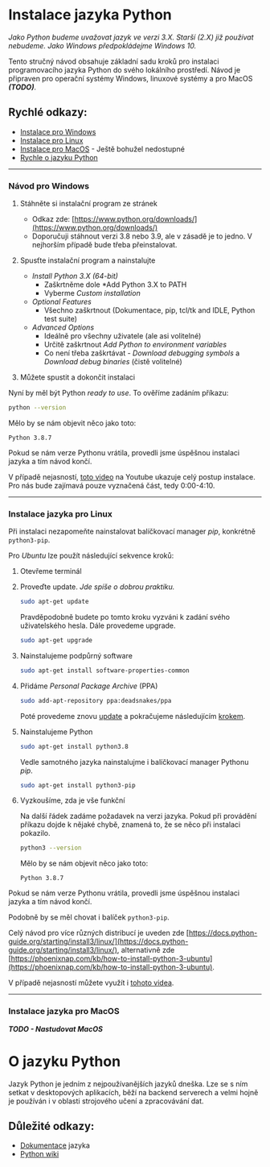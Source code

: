 # Instalace jazyka Python


*Jako Python budeme uvažovat jazyk ve verzi 3.X. Starší (2.X) již používat nebudeme. Jako Windows předpokládejme Windows 10.*

Tento stručný návod obsahuje základní sadu kroků pro instalaci programovacího jazyka Python do svého lokálního prostředí. Návod je připraven pro operační systémy Windows, linuxové systémy a pro MacOS ***(TODO)***.

Rychlé odkazy:
---
- [Instalace pro Windows](#windows)
- [Instalace pro Linux](#linux)
- [Instalace pro MacOS](#mac) - Ještě bohužel nedostupné
- [Rychle o jazyku Python](#about)

---

### Návod pro Windows <a name="windows"></a>

1. Stáhněte si instalační program ze stránek
    - Odkaz zde: [https://www.python.org/downloads/](https://www.python.org/downloads/)
    - Doporučuji stáhnout verzi 3.8 nebo 3.9, ale v zásadě je to jedno. V nejhorším případě bude třeba přeinstalovat.

2. Spusťte instalační program a nainstalujte
    - *Install Python 3.X (64-bit)*
      - Zaškrtněme dole *Add Python 3.X to PATH
      - Vyberme *Custom installation*
    - *Optional Features*
      - Všechno zaškrtnout (Dokumentace, pip, tcl/tk and IDLE, Python test suite)
    - *Advanced Options*
      - Ideálně pro všechny uživatele (ale asi volitelné)
      - Určitě zaškrtnout *Add Python to environment variables*
      - Co není třeba zaškrtávat - *Download debugging symbols* a *Download debug binaries* (čistě volitelné)

3. Můžete spustit a dokončit instalaci


Nyní by měl být Python *ready to use*. To ověříme zadáním příkazu:

```bash
python --version
```

Mělo by se nám objevit něco jako toto:

```
Python 3.8.7
```

Pokud se nám verze Pythonu vrátila, provedli jsme úspěšnou instalaci jazyka a tím návod končí.

V případě nejasností, [toto video](https://www.youtube.com/embed/UvcQlPZ8ecA?start=0&end=250) na Youtube ukazuje celý postup instalace. Pro nás bude zajímavá pouze vyznačená část, tedy 0:00-4:10. 



------------------------------------------------------------------------------------------------------------------------------------------------------------------


### Instalace jazyka pro Linux <a name="linux"></a>

Při instalaci nezapomeňte nainstalovat balíčkovací manager *pip*, konkrétně `python3-pip`.

Pro *Ubuntu* lze použít následující sekvence kroků:

1. Otevřeme terminál
2. Proveďte update. *Jde spíše o dobrou praktiku.* <a name="update"></a>
    
    ```bash
    sudo apt-get update
    ```
    
    Pravděpodobně budete po tomto kroku vyzváni k zadání svého uživatelského hesla. Dále provedeme upgrade.
    
    ```bash
    sudo apt-get upgrade
    ```

3. Nainstalujeme podpůrný software

    ```bash
    sudo apt-get install software-properties-common
    ```

4. Přidáme *Personal Package Archive* (PPA)

    ```bash
    sudo add-apt-repository ppa:deadsnakes/ppa
    ```
    
    Poté provedeme znovu [update](#update) a pokračujeme následujícím [krokem](#install-python).


4. Nainstalujeme Python <a name="install-python"></a>
    
    ```bash
    sudo apt-get install python3.8
    ```
    
    Vedle samotného jazyka nainstalujme i balíčkovací manager Pythonu *pip*.
    
    ```bash
    sudo apt-get install python3-pip
    ```
    

5. Vyzkoušíme, zda je vše funkční

    Na další řádek zadáme požadavek na verzi jazyka. Pokud při provádění příkazu dojde k nějaké chybě, znamená to, že se něco při instalaci pokazilo.

    ```bash
    python3 --version
    ```

    Mělo by se nám objevit něco jako toto:

    ```
    Python 3.8.7
    ```
    
    
Pokud se nám verze Pythonu vrátila, provedli jsme úspěšnou instalaci jazyka a tím návod končí.


Podobně by se měl chovat i balíček `python3-pip`.


Celý návod pro více různých distribucí je uveden zde [https://docs.python-guide.org/starting/install3/linux/](https://docs.python-guide.org/starting/install3/linux/), alternativně zde [https://phoenixnap.com/kb/how-to-install-python-3-ubuntu](https://phoenixnap.com/kb/how-to-install-python-3-ubuntu).

V případě nejasností můžete využít i [tohoto videa](https://www.youtube.com/watch?v=Br2xt6B57SA).

------------------------------------------------------------------------------------------------------------------------------------------------------------------


### Instalace jazyka pro MacOS <a name="mac"></a>


***TODO - Nastudovat MacOS***



# O jazyku Python  <a name="about"></a>

Jazyk Python je jedním z nejpoužívanějších jazyků dneška. Lze se s ním setkat v desktopových aplikacích, běží na backend serverech a velmi hojně je používán i v oblasti strojového učení a zpracovávání dat.

## Důležité odkazy:

- [Dokumentace](https://docs.python.org/3/) jazyka
- [Python wiki](https://wiki.python.org/moin/)

